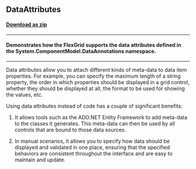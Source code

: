 ## DataAttributes
#### [Download as zip](https://grapecity.github.io/DownGit/#/home?url=https://github.com/GrapeCity/ComponentOne-WPF-Samples/tree/master/NET_462/FlexGrid/CS/DataAttributes)
____
#### Demonstrates how the FlexGrid supports the data attributes defined in the System.ComponentModel.DataAnnotations namespace.
____
Data attributes allow you to attach different kinds of meta-data to
data item properties. For example, you can specify the maximum length
of a string property, the order in which properties should be displayed
in a grid control, whether they should be displayed at all, the format
to be used for showing the values, etc.

Using data attributes instead of code has a couple of significant benefits:

1) It allows tools such as the ADO.NET Entity Framework to add meta-data 
to the classes it generates. This meta-data can then be used by all controls
that are bound to those data sources.

2) In manual scenarios, it allows you to specify how data should be 
displayed and validated in one place, ensuring that the specified behaviors
are consistent throughout the interface and are easy to maintain and update.
